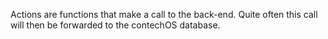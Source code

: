 Actions are functions that make a call to the back-end.
Quite often this call will then be forwarded to the contechOS database.